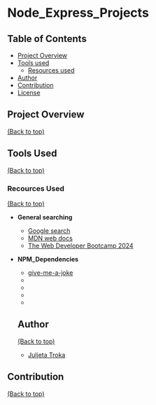 # Node_Express_Projects

## Table of Contents

- [Project Overview](#project-overview)
- [Tools used](#tools-used)
     - [Resources used](#resources-used)
- [Author](#author)
- [Contribution](#contribution)
- [License](#license)


## Project Overview

[(Back to top)](#table-of-contents)


## Tools Used

[(Back to top)](#table-of-contents)

### Recources Used

[(Back to top)](#table-of-contents)

- **General searching**
  - [Google search](https://www.google.com/)
  - [MDN web docs](https://developer.mozilla.org/en-US/)
  - [The Web Developer Bootcamp 2024](https://www.udemy.com/course/the-web-developer-bootcamp/)
  
- **NPM_Dependencies**
  - [give-me-a-joke]()
  - []()
  - []()
  - []()
  - []()

  ## Author 

  [(Back to top)](#table-of-contents)

  - [Juljeta Troka](https://www.linkedin.com/in/juljetatroka/)


## Contribution 

[(Back to top)](#table-of-contents)